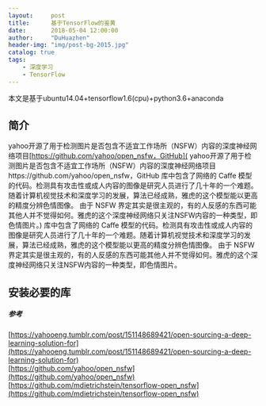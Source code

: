 ```yaml
---
layout:     post
title:      基于TensorFlow的鉴黄
date:       2018-05-04 12:00:00
author:     "DuHuazhen"
header-img: "img/post-bg-2015.jpg"
catalog: true
tags:
    - 深度学习
    - TensorFlow
---
```

本文是基于ubuntu14.04+tensorflow1.6(cpu)+python3.6+anaconda  
## 简介
yahoo开源了用于检测图片是否包含不适宜工作场所（NSFW）内容的深度神经网络项目[https://github.com/yahoo/open_nsfw，GitHub](  yahoo开源了用于检测图片是否包含不适宜工作场所（NSFW）内容的深度神经网络项目https://github.com/yahoo/open_nsfw，GitHub 库中包含了网络的 Caffe 模型的代码。检测具有攻击性或成人内容的图像是研究人员进行了几十年的一个难题。随着计算机视觉技术和深度学习的发展，算法已经成熟，雅虎的这个模型能以更高的精度分辨色情图像。 由于 NSFW 界定其实是很主观的，有的人反感的东西可能其他人并不觉得如何。雅虎的这个深度神经网络只关注NSFW内容的一种类型，即色情图片。) 库中包含了网络的 Caffe 模型的代码。检测具有攻击性或成人内容的图像是研究人员进行了几十年的一个难题。随着计算机视觉技术和深度学习的发展，算法已经成熟，雅虎的这个模型能以更高的精度分辨色情图像。 由于 NSFW 界定其实是很主观的，有的人反感的东西可能其他人并不觉得如何。雅虎的这个深度神经网络只关注NSFW内容的一种类型，即色情图片。   


## 安装必要的库
##### 参考 
[https://yahooeng.tumblr.com/post/151148689421/open-sourcing-a-deep-learning-solution-for](https://yahooeng.tumblr.com/post/151148689421/open-sourcing-a-deep-learning-solution-for)  
[https://github.com/yahoo/open_nsfw](https://github.com/yahoo/open_nsfw)  
[https://github.com/mdietrichstein/tensorflow-open_nsfw](https://github.com/mdietrichstein/tensorflow-open_nsfw)  
